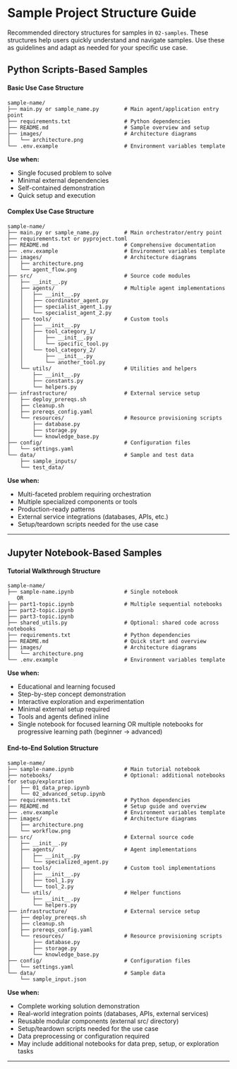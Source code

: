 # Sample Project Structure Guide

Recommended directory structures for samples in `02-samples`. These structures help users quickly understand and navigate samples. Use these as guidelines and adapt as needed for your specific use case.

## Python Scripts-Based Samples

#### Basic Use Case Structure
```
sample-name/
├── main.py or sample_name.py        # Main agent/application entry point
├── requirements.txt                 # Python dependencies
├── README.md                        # Sample overview and setup
├── images/                          # Architecture diagrams
│   └── architecture.png
└── .env.example                     # Environment variables template
```

**Use when:**
- Single focused problem to solve
- Minimal external dependencies
- Self-contained demonstration
- Quick setup and execution

#### Complex Use Case Structure
```
sample-name/
├── main.py or sample_name.py        # Main orchestrator/entry point
├── requirements.txt or pyproject.toml
├── README.md                        # Comprehensive documentation
├── .env.example                     # Environment variables template
├── images/                          # Architecture diagrams
│   ├── architecture.png
│   └── agent_flow.png
├── src/                             # Source code modules
│   ├── __init__.py
│   ├── agents/                      # Multiple agent implementations
│   │   ├── __init__.py
│   │   ├── coordinator_agent.py
│   │   ├── specialist_agent_1.py
│   │   └── specialist_agent_2.py
│   ├── tools/                       # Custom tools
│   │   ├── __init__.py
│   │   ├── tool_category_1/
│   │   │   ├── __init__.py
│   │   │   └── specific_tool.py
│   │   └── tool_category_2/
│   │       ├── __init__.py
│   │       └── another_tool.py
│   └── utils/                       # Utilities and helpers
│       ├── __init__.py
│       ├── constants.py
│       └── helpers.py
├── infrastructure/                  # External service setup
│   ├── deploy_prereqs.sh
│   ├── cleanup.sh
│   ├── prereqs_config.yaml
│   └── resources/                   # Resource provisioning scripts
│       ├── database.py
│       ├── storage.py
│       └── knowledge_base.py
├── config/                          # Configuration files
│   └── settings.yaml
└── data/                            # Sample and test data
    ├── sample_inputs/
    └── test_data/
```

**Use when:**
- Multi-faceted problem requiring orchestration
- Multiple specialized components or tools
- Production-ready patterns
- External service integrations (databases, APIs, etc.)
- Setup/teardown scripts needed for the use case

---

## Jupyter Notebook-Based Samples

#### Tutorial Walkthrough Structure
```
sample-name/
├── sample-name.ipynb                # Single notebook
   OR
├── part1-topic.ipynb                # Multiple sequential notebooks
├── part2-topic.ipynb
├── part3-topic.ipynb
├── shared_utils.py                  # Optional: shared code across notebooks
├── requirements.txt                 # Python dependencies
├── README.md                        # Quick start and overview
├── images/                          # Architecture diagrams
│   └── architecture.png
└── .env.example                     # Environment variables template
```

**Use when:**
- Educational and learning focused
- Step-by-step concept demonstration
- Interactive exploration and experimentation
- Minimal external setup required
- Tools and agents defined inline
- Single notebook for focused learning OR multiple notebooks for progressive learning path (beginner → advanced)

#### End-to-End Solution Structure
```
sample-name/
├── sample-name.ipynb                # Main tutorial notebook
├── notebooks/                       # Optional: additional notebooks for setup/exploration
│   ├── 01_data_prep.ipynb
│   └── 02_advanced_setup.ipynb
├── requirements.txt                 # Python dependencies
├── README.md                        # Setup guide and overview
├── .env.example                     # Environment variables template
├── images/                          # Architecture diagrams
│   ├── architecture.png
│   └── workflow.png
├── src/                             # External source code
│   ├── __init__.py
│   ├── agents/                      # Agent implementations
│   │   ├── __init__.py
│   │   └── specialized_agent.py
│   ├── tools/                       # Custom tool implementations
│   │   ├── __init__.py
│   │   ├── tool_1.py
│   │   └── tool_2.py
│   └── utils/                       # Helper functions
│       ├── __init__.py
│       └── helpers.py
├── infrastructure/                  # External service setup
│   ├── deploy_prereqs.sh
│   ├── cleanup.sh
│   ├── prereqs_config.yaml
│   └── resources/                   # Resource provisioning scripts
│       ├── database.py
│       ├── storage.py
│       └── knowledge_base.py
├── config/                          # Configuration files
│   └── settings.yaml
└── data/                            # Sample data
    └── sample_input.json
```

**Use when:**
- Complete working solution demonstration
- Real-world integration points (databases, APIs, external services)
- Reusable modular components (external src/ directory)
- Setup/teardown scripts needed for the use case
- Data preprocessing or configuration required
- May include additional notebooks for data prep, setup, or exploration tasks

---
